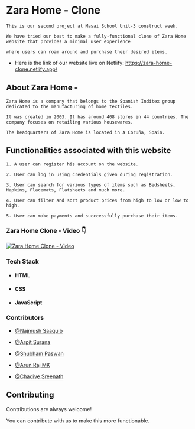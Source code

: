 
# Zara Home - Clone

    This is our second project at Masai School Unit-3 construct week.

    We have tried our best to make a fully-functional clone of Zara Home website that provides a minimal user experience 
    
    where users can roam around and purchase their desired items.


* Here is the link of our website live on Netlify: https://zara-home-clone.netlify.app/


## About Zara Home -

    Zara Home is a company that belongs to the Spanish Inditex group dedicated to the manufacturing of home textiles. 
    
    It was created in 2003. It has around 408 stores in 44 countries. The company focuses on retailing various housewares.

    The headquarters of Zara Home is located in A Coruña, Spain.


## Functionalities associated with this website

    1. A user can register his account on the website.

    2. User can log in using credentials given during registration.

    3. User can search for various types of items such as Bedsheets, Napkins, Placemats, Flatsheets and much more.

    4. User can filter and sort product prices from high to low or low to high.

    5. User can make payments and succcessfully purchase their items.

### Zara Home Clone - Video 👇


[![Zara Home Clone - Video](https://img.youtube.com/vi/pc58CoJEfYk/0.jpg)](https://www.youtube.com/watch?v=pc58CoJEfYk)

### Tech Stack

* #### HTML

* #### CSS

* #### JavaScript

### Contributors

- [@Najmush Saaquib](https://github.com/najmushsaaquib)

- [@Arpit Surana](https://github.com/suranaarpit)

- [@Shubham Paswan](https://github.com/spaswan141)

- [@Arun Raj MK](https://github.com/ArunrajMK)

- [@Chadive Sreenath](https://github.com/ChadiveSreenath)




## Contributing

Contributions are always welcome!

You can contribute with us to make this more functionable.

